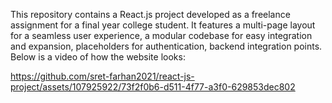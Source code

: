 This repository contains a React.js project developed as a freelance assignment for a final year college student.
It features a multi-page layout for a seamless user experience, a modular codebase for easy integration and expansion, placeholders for authentication, backend integration points.
Below is a video of how the website looks:

https://github.com/sret-farhan2021/react-js-project/assets/107925922/73f2f0b6-d511-4f77-a3f0-629853dec802


